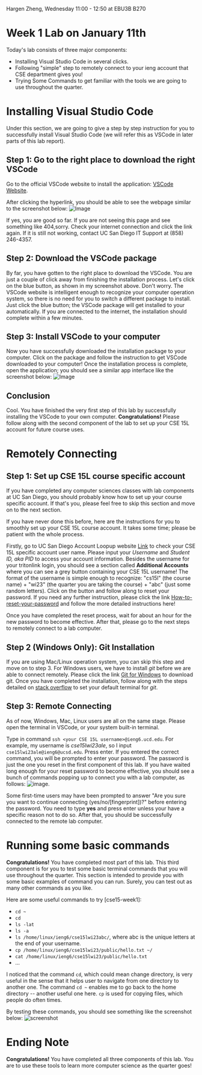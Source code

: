 Hargen Zheng, Wednesday 11:00 - 12:50 at EBU3B B270

# Week 1 Lab on January 11th 
Today's lab consists of three major components:
* Installing Visual Studio Code in several clicks.
* Following "simple" step to remotely connect to your ieng account that CSE department gives you!
* Trying Some Commands to get familiar with the tools we are going to use throughout the quarter.
# Installing Visual Studio Code
Under this section, we are going to give a step by step instruction for you to successfully install Visual Studio Code (we will refer this as VSCode in later parts of this lab report). 
## Step 1: Go to the right place to download the right VSCode
Go to the official VSCode website to install the application: [VSCode Website](https://code.visualstudio.com/). 

After clicking the hyperlink, you should be able to see the webpage similar to the screenshot below:
![Image](vscode-web.png)

If yes, you are good so far. If you are not seeing this page and see something like 404,sorry. Check your internet connection and click the link again. If it is still not working, contact UC San Diego IT Support at (858) 246-4357.

## Step 2: Download the VSCode package
By far, you have gotten to the right place to download the VSCode. You are just a couple of click away from finishing the installation process. 
Let's click on the blue button, as shown in my screenshot above. Don't worry. The VSCode website is intelligent enough to recognize your computer operation system, so there is no need for you to switch a different package to install. Just click the blue button; the VSCode package will get installed to your automatically. If you are connected to the internet, the installation should complete within a few minutes. 

## Step 3: Install VSCode to your computer
Now you have successfully downloaded the installation package to your computer. Click on the package and follow the instruction to get VSCode downloaded to your computer! Once the installation process is complete, open the application; you should see a similar app interface like the screenshot below:
![Image](vscode.png)

## Conclusion
Cool. You have finished the very first step of this lab by successfully installing the VSCode to your own computer. **Congratulations!** Please follow along with the second component of the lab to set up your CSE 15L account for future course uses.

# Remotely Connecting

## Step 1: Set up CSE 15L course specific account
If you have completed any computer sciences classes with lab components at UC San Diego, you should probably know how to set up your course specific account. If that's you, please feel free to skip this section and move on to the next section.

If you have never done this before, here are the instructions for you to smoothly set up your CSE 15L course account. It takes some time; please be patient with the whole process.

Firstly, go to UC San Diego Account Loopup website [Link](https://sdacs.ucsd.edu/~icc/index.php) to check your CSE 15L specific account user name. Please input your *Username* and *Student ID, aka PID* to access your account information. Besides the username for your tritonlink login, you should see a section called **Additional Accounts** where you can see a grey button containing your CSE 15L username! The format of the username is simple enough to recognize: "cs15l" (the course name) + "wi23" (the quarter you are taking the course) + "abc" (just some random letters). Click on the button and follow along to reset your password. If you need any further instruction, please click the link [How-to-reset-your-password](https://sdacs.ucsd.edu/~icc/index.php) and follow the more detailed instructions here!

Once you have completed the reset process, wait for about an hour for the new password to become effective. After that, please go to the next steps to remotely connect to a lab computer.

## Step 2 (Windows Only): Git Installation
If you are using Mac/Linux operation system, you can skip this step and move on to step 3. For Windows users, we have to install *git* before we are able to connect remotely. Please click the link [Git for Windows](https://gitforwindows.org/) to download git. Once you have completed the installation, follow along with the steps detailed on [stack overflow](https://stackoverflow.com/questions/42606837/how-do-i-use-bash-on-windows-from-the-visual-studio-code-integrated-terminal/50527994#50527994) to set your default terminal for *git*.

## Step 3: Remote Connecting
As of now, Windows, Mac, Linux users are all on the same stage. Please open the terminal in VSCode, or your system built-in terminal.

Type in command `ssh <your CSE 15L username>@ieng6.ucd.edu`. For example, my username is *cse15lwi23ale*, so I input `cse15lwi23ale@ieng6@ucsd.edu`. Press enter. If you entered the correct command, you will be prompted to enter your password. The password is just the one you reset in the first component of this lab. If you have waited long enough for your reset password to become effective, you should see a bunch of commands popping up to connect you with a lab computer, as follows:
![image](command.png).

Some first-time users may have been prompted to answer "Are you sure you want to continue connecting (yes/no/[fingerprint])?" before entering the password. You need to type **yes** and press enter unless your have a specific reason not to do so. After that, you should be successfully connected to the remote lab computer. 

# Running some basic commands
**Congratulations!** You have completed most part of this lab. This third component is for you to test some basic terminal commands that you will use throughout the quarter. This section is intended to provide you with some basic examples of command you can run. Surely, you can test out as many other commands as you like. 

Here are some useful commands to try [cse15-week1]:
* `cd ~`
* `cd`
* `ls -lat`
* `ls -a`
* `ls /home/linux/ieng6/cse15lwi23abc/`, where abc is the unique letters at the end of your username.
* `cp /home/linux/ieng6/cse15lwi23/public/hello.txt ~/`
* `cat /home/linux/ieng6/cse15lwi23/public/hello.txt`
* ...

I noticed that the command `cd`, which could mean change directory, is very useful in the sense that it helps user to navigate from one directory to another one. The command `cd ~` enables me to go back to the home directory -- another useful one here. `cp` is used for copying files, which people do often times.

By testing these commands, you should see something like the screenshot below:
![screenshot](commands.png)

# Ending Note
**Congratulations!** You have completed all three components of this lab. You are to use these tools to learn more computer science as the quarter goes!

